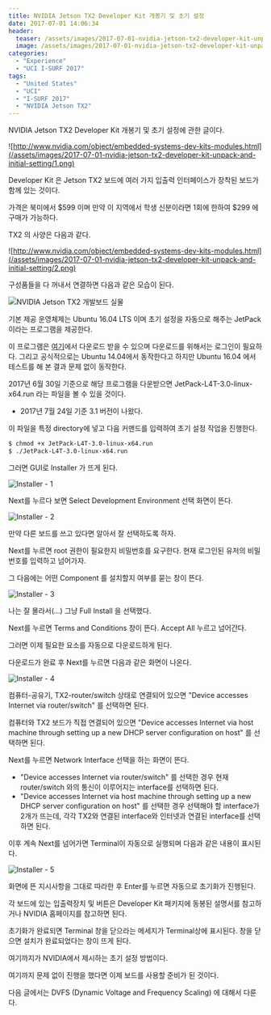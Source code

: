 ```yaml
---
title: NVIDIA Jetson TX2 Developer Kit 개봉기 및 초기 설정
date: 2017-07-01 14:06:34
header:
  teaser: /assets/images/2017-07-01-nvidia-jetson-tx2-developer-kit-unpack-and-initial-setting/TX2_Module_170203_0017_TRANSP_2000px.png
  image: /assets/images/2017-07-01-nvidia-jetson-tx2-developer-kit-unpack-and-initial-setting/TX2_Module_170203_0017_TRANSP_2000px.png
categories:
  - "Experience"
  - "UCI I-SURF 2017"
tags:
  - "United States"
  - "UCI"
  - "I-SURF 2017"
  - "NVIDIA Jetson TX2"
---
```


NVIDIA Jetson TX2 Developer Kit 개봉기 및 초기 설정에 관한 글이다.

<!-- more -->

![http://www.nvidia.com/object/embedded-systems-dev-kits-modules.html](/assets/images/2017-07-01-nvidia-jetson-tx2-developer-kit-unpack-and-initial-setting/1.png)

Developer Kit 은 Jetson TX2 보드에 여러 가지 입출력 인터페이스가 장착된 보드가 함께 있는 것이다.

가격은 북미에서 $599 이며 만약 이 지역에서 학생 신분이라면 1회에 한하여 $299 에 구매가 가능하다.

TX2 의 사양은 다음과 같다.

![http://www.nvidia.com/object/embedded-systems-dev-kits-modules.html](/assets/images/2017-07-01-nvidia-jetson-tx2-developer-kit-unpack-and-initial-setting/2.png)

구성품들을 다 꺼내서 연결하면 다음과 같은 모습이 된다.

![NVIDIA Jetson TX2 개발보드 실물](/assets/images/2017-07-01-nvidia-jetson-tx2-developer-kit-unpack-and-initial-setting/3.jpeg)

기본 제공 운영체제는 Ubuntu 16.04 LTS 이며 초기 설정을 자동으로 해주는 JetPack 이라는 프로그램을 제공한다.

이 프로그램은 [여기](https://developer.nvidia.com/embedded/jetpack)에서 다운로드 받을 수 있으며 다운로드를 위해서는 로그인이 필요하다. 그리고 공식적으로는 Ubuntu 14.04에서 동작한다고 하지만 Ubuntu 16.04 에서 테스트를 해 본 결과 문제 없이 동작한다.

2017년 6월 30일 기준으로 해당 프로그램을 다운받으면 JetPack-L4T-3.0-linux-x64.run 라는 파일을 볼 수 있을 것이다.

- 2017년 7월 24일 기준 3.1 버전이 나왔다.

이 파일을 특정 directory에 넣고 다음 커맨드를 입력하여 초기 설정 작업을 진행한다.

```bash
$ chmod +x JetPack-L4T-3.0-linux-x64.run
$ ./JetPack-L4T-3.0-linux-x64.run
```

그러면 GUI로 Installer 가 뜨게 된다.

![Installer - 1](/assets/images/2017-07-01-nvidia-jetson-tx2-developer-kit-unpack-and-initial-setting/4.png)

Next를 누르다 보면 Select Development Environment 선택 화면이 뜬다.

![Installer - 2](/assets/images/2017-07-01-nvidia-jetson-tx2-developer-kit-unpack-and-initial-setting/5.png)

만약 다른 보드를 쓰고 있다면 알아서 잘 선택하도록 하자.

Next를 누르면 root 권한이 필요한지 비밀번호를 요구한다. 현재 로그인된 유저의 비밀번호를 입력하고 넘어가자.

그 다음에는 어떤 Component 를 설치할지 여부를 묻는 창이 뜬다.

![Installer - 3](/assets/images/2017-07-01-nvidia-jetson-tx2-developer-kit-unpack-and-initial-setting/6.png)

나는 잘 몰라서(…) 그냥 Full Install 을 선택했다.

Next를 누르면 Terms and Conditions 창이 뜬다. Accept All 누르고 넘어간다.

그러면 이제 필요한 요소를 자동으로 다운로드하게 된다.

다운로드가 완료 후 Next를 누르면 다음과 같은 화면이 나온다.

![Installer - 4](/assets/images/2017-07-01-nvidia-jetson-tx2-developer-kit-unpack-and-initial-setting/7-1.png)

컴퓨터-공유기, TX2-router/switch 상태로 연결되어 있으면 "Device accesses Internet via router/switch" 를 선택하면 된다.

컴퓨터와 TX2 보드가 직접 연결되어 있으면 "Device accesses Internet via host machine through setting up a new DHCP server configuration on host" 를 선택하면 된다.

Next를 누르면 Network Interface 선택을 하는 화면이 뜬다.

- "Device accesses Internet via router/switch" 를 선택한 경우 현재 router/switch 와의 통신이 이루어지는 interface를 선택하면 된다.
- "Device accesses Internet via host machine through setting up a new DHCP server configuration on host" 를 선택한 경우 선택해야 할 interface가 2개가 뜨는데, 각각 TX2와 연결된 interface와 인터넷과 연결된 interface를 선택하면 된다.

이후 계속 Next를 넘어가면 Terminal이 자동으로 실행되며 다음과 같은 내용이 표시된다.

![Installer - 5](/assets/images/2017-07-01-nvidia-jetson-tx2-developer-kit-unpack-and-initial-setting/8.png)

화면에 뜬 지시사항을 그대로 따라한 후 Enter를 누르면 자동으로 초기화가 진행된다.

각 보드에 있는 입출력장치 및 버튼은 Developer Kit 패키지에 동봉된 설명서를 참고하거나 NVIDIA 홈페이지를 참고하면 된다.

초기화가 완료되면 Terminal 창을 닫으라는 메세지가 Terminal상에 표시된다. 창을 닫으면 설치가 완료되었다는 창이 뜨게 된다.

여기까지가 NVIDIA에서 제시하는 초기 설정 방법이다.

여기까지 문제 없이 진행을 했다면 이제 보드를 사용할 준비가 된 것이다.

다음 글에서는 DVFS (Dynamic Voltage and Frequency Scaling) 에 대해서 다룬다.

